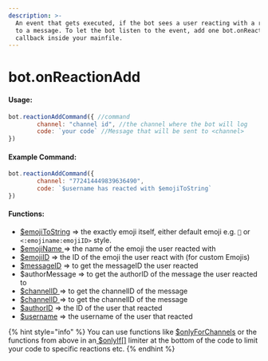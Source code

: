 ```yaml
---
description: >-
  An event that gets executed, if the bot sees a user reacting with a reaction
  to a message. To let the bot listen to the event, add one bot.onReactionAdd()
  callback inside your mainfile.
---
```


# bot.onReactionAdd

#### Usage:

```javascript
bot.reactionAddCommand({ //command
        channel: "channel id", //the channel where the bot will log
        code: `your code` //Message that will be sent to <channel>
})
```

#### Example Command:

```javascript
bot.reactionAddCommand({
        channel: "772414449839636490", 
        code: `$username has reacted with $emojiToString`
})
```

#### Functions:

* [$emojiToString](broken-reference) => the exactly emoji itself, either default emoji e.g. `🎉` or `<:emojiname:emojiID>` style.
* [$emojiName ](broken-reference)=> the name of the emoji the user reacted with
* [$emojiID](broken-reference) => the ID of the emoji the user react with (for custom Emojis)
* [$messageID](../functions/usdusermessageid.md) => to get the messageID the user reacted
* $authorMessage => to get the authorID of the message the user reacted to
* [$channelID ](../functions/usdchannelid.md)=> to get the channelID of the message
* [$channelID ](../functions/usdchannelid.md)=> to get the channelID of the message
* [$authorID](../functions/usdauthorid.md) => the ID of the user that reacted
* [$username](../functions/usdusername.md) => the username of the user that reacted

{% hint style="info" %}
You can use functions like [$onlyForChannels](../functions/usdonlyforchannels.md) or the functions from above in an[ $onlyIf\[\]](../functions/usdonlyif.md) limiter at the bottom of the code to limit your code to specific reactions etc.
{% endhint %}
